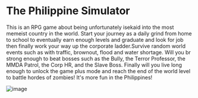 # The Philippine Simulator

This is an RPG game about being unfortunately isekaid into the most memeist country in the world.
Start your journey as a daily grind from home to school to eventually earn enough levels
and graduate and look for job then finally work your way up the corporate ladder.Survive random world events such as with traffic, brownout, flood and water shortage. Will you br strong enough to beat bosses such as the Bully, the Terror Professor, the MMDA Patrol, the Corp HR, and the Slave Boss. Finally will  you live long enough to unlock the game plus mode and reach the end of the world level to battle hordes of zombies! It's more fun in the Philippines!

![image](https://github.com/rpfilomeno/The-PH-Simulator/assets/5754735/725dbf73-d002-42e1-96f5-17c703bb90c8)


